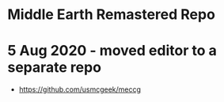 # Middle Earth Remastered Repo

# 5 Aug 2020 - moved editor to a separate repo
 * https://github.com/usmcgeek/meccg